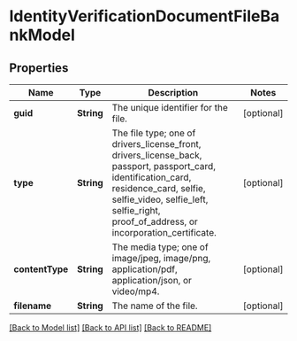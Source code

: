 # IdentityVerificationDocumentFileBankModel

## Properties
Name | Type | Description | Notes
------------ | ------------- | ------------- | -------------
**guid** | **String** | The unique identifier for the file. | [optional] 
**type** | **String** | The file type; one of drivers_license_front, drivers_license_back, passport, passport_card, identification_card, residence_card, selfie, selfie_video, selfie_left, selfie_right, proof_of_address, or incorporation_certificate. | [optional] 
**contentType** | **String** | The media type; one of image/jpeg, image/png, application/pdf, application/json, or video/mp4. | [optional] 
**filename** | **String** | The name of the file. | [optional] 

[[Back to Model list]](../README.md#documentation-for-models) [[Back to API list]](../README.md#documentation-for-api-endpoints) [[Back to README]](../README.md)


